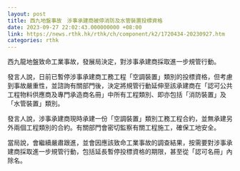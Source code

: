 ```yaml
---
layout: post
title: 西九地盤事故　涉事承建商被停消防及水管裝置投標資格
date: 2023-09-27 22:02:43.000000000 +08:00
link: https://news.rthk.hk/rthk/ch/component/k2/1720434-20230927.htm
categories: rthk
---
```


西九龍地盤致命工業事故，發展局決定，對涉事承建商採取進一步規管行動。

發言人說，日前已暫停涉事承建商工務工程「空調裝置」類別的投標資格，但考慮到事故嚴重性，並諮詢有關部門後，決定將規管行動延伸至該承建商在「認可公共工程物料供應商及專門承造商名冊」中所有工程類別、即亦包括「消防裝置」及「水管裝置」類別。

發言人說，涉事承建商現時承建一份「空調裝置」類別工務工程合約，並無承建另外兩個工程類別的合約。有關部門會密切監察有關工程施工，確保工地安全。

當局說，會繼續嚴肅跟進，並會因應該致命工業事故的調查結果，按需要對涉事承建商採取進一步規管行動，包括延長暫停投標資格的期限，甚至從「認可名冊」內除名。
